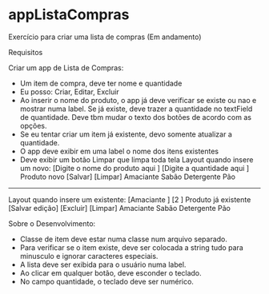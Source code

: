 # appListaCompras
Exercício para criar uma lista de compras (Em andamento)

Requisitos

Criar um app de Lista de Compras:
- Um item de compra, deve ter nome e quantidade
- Eu posso: Criar, Editar, Excluir
- Ao inserir o nome do produto, o app já deve verificar se existe ou nao e mostrar numa label. Se já existe, deve trazer a quantidade no textField de quantidade.
  Deve tbm mudar o texto dos botões de acordo com as opções.
- Se eu tentar criar um item já existente, devo somente atualizar a quantidade.
- O app deve exibir em uma label o nome dos itens existentes
- Deve exibir um botão Limpar que limpa toda tela
Layout quando insere um novo:
[Digite o nome do produto aqui     ]
[Digite a quantidade aqui          ]
Produto novo
[Salvar] [Limpar]
Amaciante
Sabão
Detergente
Pão
---------------------------------------
Layout quando insere um existente:
[Amaciante     ]
[2             ]
Produto já existente
[Salvar edição] [Excluir] [Limpar]
Amaciante
Sabão
Detergente
Pão

Sobre o Desenvolvimento:
- Classe de item deve estar numa classe num arquivo separado.
- Para verificar se o item existe, deve ser colocada a string tudo para minusculo e ignorar caracteres especiais.
- A lista deve ser exibida para o usuário numa label.
- Ao clicar em qualquer botão, deve esconder o teclado.
- No campo quantidade, o teclado deve ser numérico.
